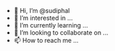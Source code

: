 - 👋 Hi, I’m @sudiphal
- 👀 I’m interested in ...
- 🌱 I’m currently learning ...
- 💞️ I’m looking to collaborate on ...
- 📫 How to reach me ...

<!---
sudiphal/sudiphal is a ✨ special ✨ repository because its `README.md` (this file) appears on your GitHub profile.
You can click the Preview link to take a look at your changes.
---
